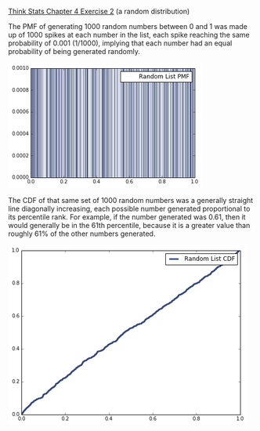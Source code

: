 [Think Stats Chapter 4 Exercise 2](http://greenteapress.com/thinkstats2/html/thinkstats2005.html#toc41) (a random distribution)

>> 

The PMF of generating 1000 random numbers between 0 and 1 was made up of 1000 spikes at each number in the list, each spike reaching the same probability of 0.001 (1/1000), implying that each number had an equal probability of being generated randomly.

<img src="/statistics/random_pmf.png"/>

The CDF of that same set of 1000 random numbers was a generally straight line diagonally increasing, each possible number generated proportional to its percentile rank. For example, if the number generated was 0.61, then it would generally be in the 61th percentile, because it is a greater value than roughly 61% of the other numbers generated.

<img src="/statistics/random_cdf.png"/>

